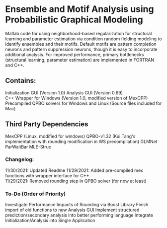 # Ensemble and Motif Analysis using Probabilistic Graphical Modeling  
Matlab code for using neighborhood-based regularization for structural learning and parameter estimation via condition random fielding modeling to identify ensembles and their motifs. Default motifs are pattern completion neurons and pattern suppression neurons, though it is easy to incorporate additional analysis. For improved performance, primary bottlenecks (structural learning, parameter estimation) are implemented in FORTRAN and C++. 

## Contains:  
Initialization GUI (Version 1.0)
Analysis GUI (Version 0.69)  
C++ Wrapper for Windows (Version 1.0, modified version of MexCPP)
Precompiled QPBO solvers for Windows and Linux (Source files included for Mac)

## Third Party Dependencies  
MexCPP (Linux, modified for windows)
QPBO-v1.32 (Kui Tang's implementation with rounding modification in WS precompilation)
GLMNet
ParWaitBar
MLE-Struc

### Changelog: 
11/30/2021: Updated Readme
11/29/2021: Added pre-compiled mex functions with wrapper interface for C++   
11/29/2021: Removed rounding step in QPBO solver (for now at least)  

### To-Do (Order of Priority)
Investigate Performance Impacts of Rounding via Boost Library
Finish import of old functions to new Analysis GUI
Implement structured prediction/secondary analysis into better performing language
Integrate Initialization/Analysis into Single Application
